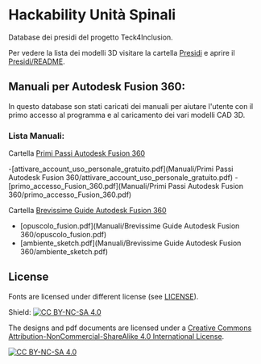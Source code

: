 # Hackability Unità Spinali
Database dei presidi del progetto Teck4Inclusion.

Per vedere la lista dei modelli 3D visitare la cartella [Presidi](Presidi) e aprire il [Presidi/README](Presidi/README.md).

## Manuali per Autodesk Fusion 360:

In questo database son stati caricati dei manuali per aiutare l'utente con il primo accesso al programma e al caricamento dei vari modelli CAD 3D. 

### Lista Manuali:
Cartella [Primi Passi Autodesk Fusion 360](Manuali/Primi%20Passi%20Autodesk%20Fusion%20360)
  
  -[attivare_account_uso_personale_gratuito.pdf](Manuali/Primi Passi Autodesk Fusion 360/attivare_account_uso_personale_gratuito.pdf)
  -[primo_accesso_Fusion_360.pdf](Manuali/Primi Passi Autodesk Fusion 360/primo_accesso_Fusion_360.pdf)

Cartella [Brevissime Guide Autodesk Fusion 360](Manuali/Brevissime%20Guide%20Autodesk%20Fusion%20360)
  
  - [opuscolo_fusion.pdf](Manuali/Brevissime Guide Autodesk Fusion 360/opuscolo_fusion.pdf)
  - [ambiente_sketch.pdf](Manuali/Brevissime Guide Autodesk Fusion 360/ambiente_sketch.pdf)

## License

Fonts are licensed under different license (see [LICENSE](LICENSE.md)).


Shield: [![CC BY-NC-SA 4.0][cc-by-nc-sa-shield]][cc-by-nc-sa]

The designs and pdf documents are licensed under a
[Creative Commons Attribution-NonCommercial-ShareAlike 4.0 International License][cc-by-nc-sa].

[![CC BY-NC-SA 4.0][cc-by-nc-sa-image]][cc-by-nc-sa]

[cc-by-nc-sa]: http://creativecommons.org/licenses/by-nc-sa/4.0/
[cc-by-nc-sa-image]: https://licensebuttons.net/l/by-nc-sa/4.0/88x31.png
[cc-by-nc-sa-shield]: https://img.shields.io/badge/License-CC%20BY--NC--SA%204.0-lightgrey.svg
